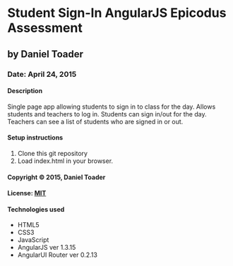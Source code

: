 # Student Sign-In AngularJS Epicodus Assessment
## by Daniel Toader
### Date: April 24, 2015
#### Description
Single page app allowing students to sign in to class for the day.
Allows students and teachers to log in. Students can sign in/out for the day. Teachers can see a list of students who are signed in or out.

#### Setup instructions
1. Clone this git repository
2. Load index.html in your browser.

#### Copyright © 2015, Daniel Toader

#### License: [MIT](https://github.com/twbs/bootstrap/blob/master/LICENSE)

#### Technologies used
- HTML5
- CSS3
- JavaScript
- AngularJS ver 1.3.15
- AngularUI Router ver 0.2.13
